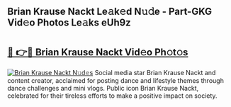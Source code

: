 ## Brian Krause Nackt Le𝚊k𝚎d N𝚞𝚍e - Part-GKG Vid𝚎o Photos Le𝚊ks eUh9z

# <h2><a href="http://fb7c78.evod.top/?m=Brian+Krause+Nackt">🔗 👉🔴 Brian Krause Nackt Vid𝚎o Ph𝚘t𝚘s</a></h2>

[![Brian Krause Nackt N𝚞d𝚎s](https://i.imgur.com/8V9OHl7.gif)](http://fb7c78.evod.top/?m=Brian+Krause+Nackt)
Social media star Brian Krause Nackt and content creator, acclaimed for posting dance and lifestyle themes through dance challenges and mini vlogs. Public icon Brian Krause Nackt, celebrated for their tireless efforts to make a positive impact on society. 
